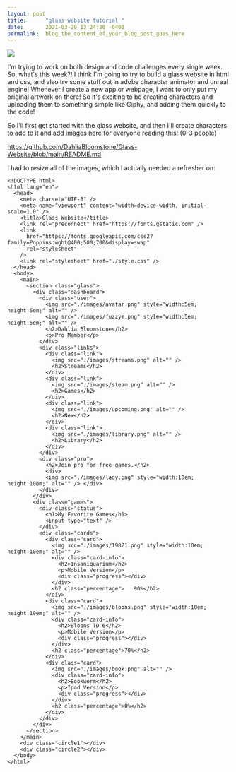 ```yaml
---
layout: post
title:      "glass website tutorial "
date:       2021-03-29 13:24:20 -0400
permalink:  blog_the_content_of_your_blog_post_goes_here
---
```



![](https://user-images.githubusercontent.com/63209579/112896825-e246d680-90ac-11eb-8311-1798afc13b38.png)

I'm trying to work on both design and code challenges every single week. So, what's this week?! 
I think I'm going to try to build a glass website in html and css, and also try some stuff out in adobe character animator and unreal engine! Whenever I create a new app or webpage, I want to only put my original artwork on there! So it's exciting to be creating characters and uploading them to something simple like Giphy, and adding them quickly to the code! 

So I'll first get started with the glass website, and then I'll create characters to add to it and add images here for everyone reading this! (0-3 people) 

https://github.com/DahliaBloomstone/Glass-Website/blob/main/README.md

I had to resize all of the images, which I actually needed a refresher on:

```
<!DOCTYPE html>
<html lang="en">
  <head>
    <meta charset="UTF-8" />
    <meta name="viewport" content="width=device-width, initial-scale=1.0" />
    <title>Glass Website</title>
    <link rel="preconnect" href="https://fonts.gstatic.com" />
    <link
      href="https://fonts.googleapis.com/css2?family=Poppins:wght@400;500;700&display=swap"
      rel="stylesheet"
    />
    <link rel="stylesheet" href="./style.css" />
  </head>
  <body>
    <main>
      <section class="glass">
        <div class="dashboard">
          <div class="user">
            <img src="./images/avatar.png" style="width:5em; height:5em;" alt="" />
            <img src="./images/fuzzyY.png" style="width:5em; height:5em;" alt="" />
            <h2>Dahlia Bloomstone</h2>
            <p>Pro Member</p>
          </div>
          <div class="links">
            <div class="link">
              <img src="./images/streams.png" alt="" />
              <h2>Streams</h2>
            </div>
            <div class="link">
              <img src="./images/steam.png" alt="" />
              <h2>Games</h2>
            </div>
            <div class="link">
              <img src="./images/upcoming.png" alt="" />
              <h2>New</h2>
            </div>
            <div class="link">
              <img src="./images/library.png" alt="" />
              <h2>Library</h2>
            </div>
          </div>
          <div class="pro">
            <h2>Join pro for free games.</h2>
            <div>
            <img src="./images/lady.png" style="width:10em; height:10em;" alt="" /> </div>
          </div>
        </div>
        <div class="games">
          <div class="status">
            <h1>My Favorite Games</h1>
            <input type="text" />
          </div>
          <div class="cards">
            <div class="card">
              <img src="./images/19821.png" style="width:10em; height:10em;" alt="" />
              <div class="card-info">
                <h2>Insaniquarium</h2>
                <p>Mobile Version</p>
                <div class="progress"></div>
              </div>
              <h2 class="percentage">   90%</h2>
            </div>
            <div class="card">
              <img src="./images/bloons.png" style="width:10em; height:10em;" alt="" />
              <div class="card-info">
                <h2>Bloons TD 6</h2>
                <p>Mobile Version</p>
                <div class="progress"></div>
              </div>
              <h2 class="percentage">70%</h2>
            </div>
            <div class="card">
              <img src="./images/book.png" alt="" />
              <div class="card-info">
                <h2>Bookworm</h2>
                <p>Ipad Version</p>
                <div class="progress"></div>
              </div>
              <h2 class="percentage">0%</h2>
            </div>
          </div>
        </div>
      </section>
    </main>
    <div class="circle1"></div>
    <div class="circle2"></div>
  </body>
</html>
```
